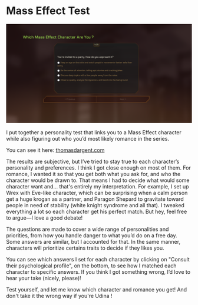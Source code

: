 # Mass Effect Test

![Screenshot of the app](screenshot.png)

I put together a personality test that links you to a Mass Effect character while also figuring out who you’d most likely romance in the series.

You can see it here: [thomasdargent.com](https://thomasdargent.com/mass_effect_test/)

The results are subjective, but I’ve tried to stay true to each character’s personality and preferences. I think I got close enough on most of them. For romance, I wanted it so that you get both what you ask for, and who the character would be drawn to. That means I had to decide what would some character want and... that's entirely my interpretation. For example, I set up Wrex with Eve-like character, which can be surprising when a calm person get a huge krogan as a partner, and Paragon Shepard to gravitate toward people in need of stability (white knight syndrome and all that). I tweaked everything a lot so each character get his perfect match. But hey, feel free to argue—I love a good debate!

The questions are made to cover a wide range of personalities and priorities, from how you handle danger to what you’d do on a free day. Some answers are similar, but I accounted for that. In the same manner, characters will prioritize certains traits to decide if they likes you.

You can see which answers I set for each character by clicking on "Consult their psychological profile", on the bottom, to see how I matched each character to specific answers. If you think I got something wrong, I’d love to hear your take (nicely, please)!

Test yourself, and let me know which character and romance you get! And don't take it the wrong way if you're Udina !
